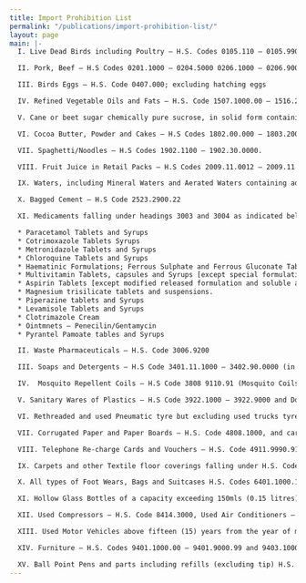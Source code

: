 ```yaml
---
title: Import Prohibition List
permalink: "/publications/import-prohibition-list/"
layout: page
main: |-
  I. Live Dead Birds including Poultry – H.S. Codes 0105.110 – 0105.9900, 0106.3100 – 0106.3900, 0207 – 0207.3600 and 0210.9900

  II. Pork, Beef – H.S Codes 0201.1000 – 0204.5000 0206.1000 – 0206.9000,0210.100 – 0210.2000.

  III. Birds Eggs – H.S. Code 0407.000; excluding hatching eggs

  IV. Refined Vegetable Oils and Fats – H.S. Code 1507.1000.00 – 1516.2000.29 [but excluding refined Linseed, Castor and Olive oils. Crude vegetable oil are however NOT banned from importation]

  V. Cane or beet sugar chemically pure sucrose, in solid form containing added flavouring or colouring matter – H.S Code 1701.91.1000-1701.99.9000 in retail packs.

  VI. Cocoa Butter, Powder and Cakes – H.S Codes 1802.00.000 – 1803.20000, 1805.001000 – 1805.00.9000, 1806.10.0000 – 1804.00.0000.

  VII. Spaghetti/Noodles – H.S Codes 1902.1100 – 1902.30.0000.

  VIII. Fruit Juice in Retail Packs – H.S Codes 2009.11.0012 – 2009.11.0013 – 2009.9000.99

  IX. Waters, including Mineral Waters and Aerated Waters containing added Sugar or Sweetening Matter or Flavoured, ice snow – H.S Codes 2201.1000 – 2201.90.00, other non-alcoholic beverages H.S. Code 2202.10.00 – 2202.9000.99 [but excluding energy or Health Drinks {Liquid Dietary Supplements} e.g. Power Horse, Red Ginseng etc] H.S Code 2202.9000.91 and Beer and Stout (Bottled, Canned or Otherwise packed) H.S. Code 2203.0010.00 – 2203.0090.00

  X. Bagged Cement – H.S Code 2523.2900.22

  XI. Medicaments falling under headings 3003 and 3004 as indicated below:

  * Paracetamol Tablets and Syrups
  * Cotrimoxazole Tablets Syrups
  * Metronidazole Tablets and Syrups
  * Chloroquine Tablets and Syrups
  * Haematinic Formulations; Ferrous Sulphate and Ferrous Gluconate Tablets, Folic Acid Tablets, Vitamine B Complex Table [except modified released formulations].
  * Multivitamin Tablets, capsules and Syrups [except special formulations].
  * Aspirin Tablets [except modified released formulation and soluble aspirin].
  * Magnesium trisilicate tablets and suspensions.
  * Piperazine tablets and Syrups
  * Levamisole Tablets and Syrups
  * Clotrimazole Cream
  * Ointmnets – Penecilin/Gentamycin
  * Pyrantel Pamoate tables and Syrups

  II. Waste Pharmaceuticals – H.S. Code 3006.9200

  III. Soaps and Detergents – H.S Code 3401.11.1000 – 3402.90.0000 (in retail packs only)

  IV.  Mosquito Repellent Coils – H.S Code 3808 9110.91 (Mosquito Coils).

  V. Sanitary Wares of Plastics – H.S Code 3922.1000 – 3922.9000 and Domestic Articles and wares of Plastics H.S. Code 3924.1000 – 3924.9090.000 [but excluding Baby Feeding bottles 3924.9020.00] and flushing cistern and waterless tools toilets.

  VI. Rethreaded and used Pneumatic tyre but excluding used trucks tyres for rethreading of sized 11.00 x 20 and above 4012.2010.00.

  VII. Corrugated Paper and Paper Boards – H.S. Code 4808.1000, and cartons, boxes and cases made from corrugated paper and paper boards H.S. Code 4819.1000, Toilet paper, cleaning

  VIII. Telephone Re-charge Cards and Vouchers – H.S. Code 4911.9990.91

  IX. Carpets and other Textile floor coverings falling under H.S. Code 5701.10.000 - 5705.00.0000

  X. All types of Foot Wears, Bags and Suitcases H.S. Codes 6401.1000.11 – 6405.9000.99 and 4202.1100.10 – 4202.9900.99 [but excluding Safety Shoes used in oil industries, Sports Shoes, canvass shoes all Completely Knocked Down (CKD) blanks and parts]

  XI. Hollow Glass Bottles of a capacity exceeding 150mls (0.15 litres) of all kinds used for packaging of beverages by breweries and other beverage and drink companies– H.S. Code 7010.9021.29 and 7010.9031.00.

  XII. Used Compressors – H.S. Code 8414.3000, Used Air Conditioners – H.S. Codes 8415.1000.11 – 8415.9000.99 and Used Fridges/Freezers – H.S. Codes 8418.1000.11 – 8418.69.0000.

  XIII. Used Motor Vehicles above fifteen (15) years from the year of manufacture – H.S. Codes 8703.10.00 – 8703.90.0000

  XIV. Furniture – H.S. Codes 9401.1000.00 – 9401.9000.99 and 9403.1000 – 9404.9000, but excluding Baby walkers, laboratory cabinets such as microscope table, fume cupboards, laboratory benches (9403), Stadium Chairs, height adjustments device, base sledge, seat frames and control mechanism, arm guide and headguides. Also excluded are; skeletal parts of furniture such as blanks, unholstered or unfinished part of metal, plastics, veneer, chair shell etc. Also excluded are Motor Vehicle seats (9401.2000.00) and Seats other than garden seats or camping equipment, convertible into beds (9401.4000.00)

  XV. Ball Point Pens and parts including refills (excluding tip) H.S. Code 9608.10.0000
---
```



